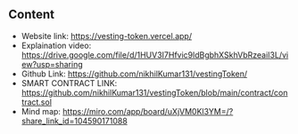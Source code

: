 ## Content

- Website link: https://vesting-token.vercel.app/
- Explaination video: https://drive.google.com/file/d/1HUV3I7Hfvic9ldBgbhXSkhVbRzeaiI3L/view?usp=sharing
- Github Link: https://github.com/nikhilKumar131/vestingToken/
- SMART CONTRACT LINK: https://github.com/nikhilKumar131/vestingToken/blob/main/contract/contract.sol
- Mind map: https://miro.com/app/board/uXjVM0Kl3YM=/?share_link_id=104590171088
